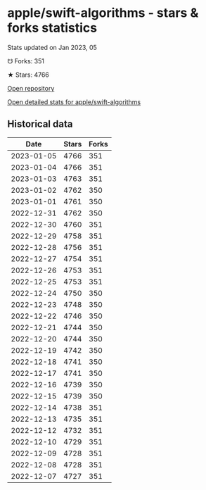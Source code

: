 # apple/swift-algorithms - stars & forks statistics

Stats updated on Jan 2023, 05

☋ Forks: 351

★ Stars: 4766

[Open repository](https://github.com/apple/swift-algorithms)

[Open detailed stats for apple/swift-algorithms](https://reviewgithub.com/rep/apple/swift-algorithms)

## Historical data
| Date | Stars | Forks |
|------|-------|-------|
| 2023-01-05 | 4766 | 351 | 
| 2023-01-04 | 4766 | 351 | 
| 2023-01-03 | 4763 | 351 | 
| 2023-01-02 | 4762 | 350 | 
| 2023-01-01 | 4761 | 350 | 
| 2022-12-31 | 4762 | 350 | 
| 2022-12-30 | 4760 | 351 | 
| 2022-12-29 | 4758 | 351 | 
| 2022-12-28 | 4756 | 351 | 
| 2022-12-27 | 4754 | 351 | 
| 2022-12-26 | 4753 | 351 | 
| 2022-12-25 | 4753 | 351 | 
| 2022-12-24 | 4750 | 350 | 
| 2022-12-23 | 4748 | 350 | 
| 2022-12-22 | 4746 | 350 | 
| 2022-12-21 | 4744 | 350 | 
| 2022-12-20 | 4744 | 350 | 
| 2022-12-19 | 4742 | 350 | 
| 2022-12-18 | 4741 | 350 | 
| 2022-12-17 | 4741 | 350 | 
| 2022-12-16 | 4739 | 350 | 
| 2022-12-15 | 4739 | 350 | 
| 2022-12-14 | 4738 | 351 | 
| 2022-12-13 | 4735 | 351 | 
| 2022-12-12 | 4732 | 351 | 
| 2022-12-10 | 4729 | 351 | 
| 2022-12-09 | 4728 | 351 | 
| 2022-12-08 | 4728 | 351 | 
| 2022-12-07 | 4727 | 351 | 

